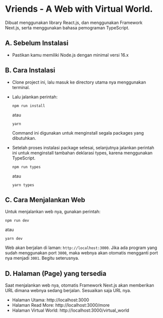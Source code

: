 # Vriends - A Web with Virtual World.

Dibuat menggunakan library React.js, dan menggunakan Framework Next.js, serta menggunakan bahasa pemograman TypeScript.

## A. Sebelum Instalasi

- Pastikan kamu memiliki Node.js dengan minimal versi 16.x

## B. Cara Instalasi

- Clone project ini, lalu masuk ke directory utama nya menggunakan terminal.
- Lalu jalankan perintah:

  ```
  npm run install
  ```

  atau

  ```
  yarn
  ```

  Command ini digunakan untuk menginstall segala packages yang dibutuhkan.

- Setelah proses instalasi package selesai, selanjutnya jalankan perintah ini untuk menginstall tambahan deklarasi types, karena menggunakan TypeScript.
  ```
  npm run types
  ```
  atau
  ```
  yarn types
  ```

## C. Cara Menjalankan Web

Untuk menjalankan web nya, gunakan perintah: <br />

```
npm run dev
```

atau

```
yarn dev
```

Web akan berjalan di laman: `http://localhost:3000`. Jika ada program yang sudah menggunakan port `3000`, maka webnya akan otomatis mengganti port nya menjadi `3001`. Begitu seterusnya.

## D. Halaman (Page) yang tersedia

Saat menjalankan web nya, otomatis Framework Next.js akan memberikan URL dimana webnya sedang berjalan. Sesuaikan saja URL nya.

- Halaman Utama: http://localhost:3000
- Halaman Read More: http://localhost:3000/more
- Halaman Virtual World: http://localhost:3000/virtual_world
